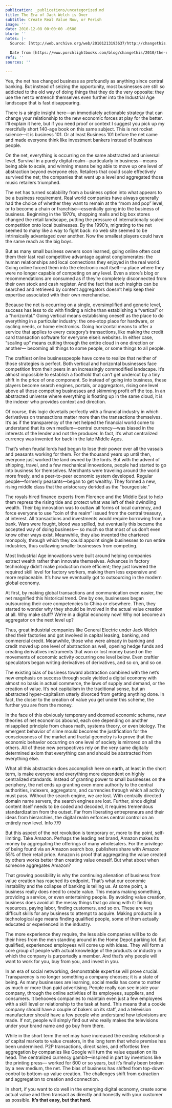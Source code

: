 ```yaml
---
publication: _publications/uncategorized.md
title: The Era of Jack Welch is Over
subtitle: Create Real Value Now, or Perish
image: ''
date: 2010-12-08 00:00:00 -0500
blurb: ''
notes: |-
  Source: [http://web.archive.org/web/20101213193637/http://changethis.com/manifesto/77.01.RealValueNow/pdf/77.01.RealValueNow.pdf](http://web.archive.org/web/20101213193637/http://changethis.com/manifesto/77.01.RealValueNow/pdf/77.01.RealValueNow.pdf "http://web.archive.org/web/20101213193637/http://changethis.com/manifesto/77.01.RealValueNow/pdf/77.01.RealValueNow.pdf")

  Date from [https://www.porchlightbooks.com/blog/changethis/2010/the-era-of-jack-welch-is-over-create-real-value-now-or-perish-](https://www.porchlightbooks.com/blog/changethis/2010/the-era-of-jack-welch-is-over-create-real-value-now-or-perish- "https://www.porchlightbooks.com/blog/changethis/2010/the-era-of-jack-welch-is-over-create-real-value-now-or-perish-")
refs: ''
sources: ''

---
```

Yes, the net has changed business as profoundly as anything since central banking. But instead of seizing the opportunity, most businesses are still so addicted to the old way of doing things that they do the very opposite: they use the net to entrench themselves even further into the Industrial Age landscape that is fast disappearing. 

There is a single insight here—an immediately actionable strategy that can change your relationship to the new economic forces at play for the better. I’ll explain it here, but if you need proof or context I suggest you pick up my mercifully short 140-age book on this same subject. This is not rocket science—it is business 101. Or at least Business 101 before the net came and made everyone think like investment bankers instead of business people. 

On the net, everything is occurring on the same abstracted and universal level. Survival in a purely digital realm—particularly in business—means being able to scale, and winning means being able to move up one level of abstraction beyond everyone else. Retailers that could scale effectively survived the net; the companies that went up a level and aggregated those music retailers triumphed. 

The net has turned scalability from a business option into what appears to be a business requirement. Real world companies have always generally had the choice of whether they want to remain at the “mom and pop” level, or to become a chain or franchise—essentially going into the business of business. Beginning in the 1970’s, shopping malls and big box stores changed the retail landscape, putting the pressure of internationally scaled competition onto local businesses. By the 1990’s, migrating to the net seemed to many like a way to fight back: no web site seemed to be intrinsically advantaged over another. Now the smallest players could have the same reach as the big boys. 

But as many small business owners soon learned, going online often cost them their last real competitive advantage against conglomerates: the human relationships and local connections they enjoyed in the real world. Going online forced them into the electronic mall itself—a place where they were no longer capable of competing on any level. Even a store’s blog or recommendations are consumed as if they’re completely disconnected from their own stock and cash register. And the fact that such insights can be searched and retrieved by content aggregators doesn’t help keep their expertise associated with their own merchandise. 

Because the net is occurring on a single, oversimplified and generic level, success has less to do with finding a niche than establishing a “vertical” or a “horizontal.” Going vertical means establishing oneself as the place to do everything in a particular industry: the one-stop place for hardware, or cycling needs, or home electronics. Going horizontal means to offer a service that applies to every category’s transactions, like making the credit card transaction software for everyone else’s websites. In either case, “scaling up” means cutting through the entire cloud in one direction or another— becoming all things to some people, or some things to all people. 

The craftiest online businesspeople have come to realize that neither of those strategies is perfect. Both vertical and horizontal businesses face competition from their peers in an increasingly commodified landscape. It’s almost impossible to establish a foothold that can’t get undercut by a tiny shift in the price of one component. So instead of going into business, these players become search engines, portals, or aggregators, rising one level above all those competing businesses and skimming profit off the top. In an abstracted universe where everything is floating up in the same cloud, it is the indexer who provides context and direction. 

Of course, this logic dovetails perfectly with a financial industry in which derivatives on transactions matter more than the transactions themselves. It’s as if the transparency of the net helped the financial world come to understand that its own medium—central currency—was biased in the interests of the lender and not the producer. In fact, it’s what centralized currency was invented for back in the late Middle Ages. 

That’s when feudal lords had begun to lose their power over all the vassals and peasants working for them. For the thousand years up until then, everyone just worked the land owned by the lords. But with the advent of shipping, travel, and a few mechanical innovations, people had started to go into business for themselves. Merchants were traveling around the world more freely, and a peer-to-peer economic system developed. Regular people—formerly peasants—began to get wealthy. They formed a new, rising middle class that the aristocracy derided as the “bourgeoisie.” 

The royals hired finance experts from Florence and the Middle East to help them repress the rising tide and protect what was left of their dwindling wealth. Their big innovation was to outlaw all forms of local currency, and force everyone to use “coin of the realm” issued from the central treasury, at interest. All transactions and investments would require borrowing from a bank. Wars were fought, blood was spilled, but eventually this became the accepted way of doing business— so much so that most of us don’t even know other ways exist. Meanwhile, they also invented the chartered monopoly, through which they could appoint single businesses to run entire industries, thus outlawing smaller businesses from competing. 

Most Industrial Age innovations were built around helping companies extract wealth rather than innovate themselves. Advances in factory technology didn’t make production more efficient; they just lowered the required skill level for factory workers, making them less expensive and more replaceable. It’s how we eventually got to outsourcing in the modern global economy. 

At first, by making global transactions and communication even easier, the net magnified this historical trend. One by one, businesses began outsourcing their core competencies to China or elsewhere. Then, they started to wonder why they should be involved in the actual value creation at all. Why make stuff? We’re in a digital economy now! Why not become an aggregator on the next level up? 

Thus, great industrial companies like General Electric under Jack Welch shed their factories and got involved in capital leasing, banking, and commercial credit. Meanwhile, those who were already in banking and credit moved up one level of abstraction as well, opening hedge funds and creating derivatives instruments that won or lost money based on the movements of economic activity occurring one level below. Even craftier speculators began writing derivatives of derivatives, and so on, and so on. 

The existing bias of business toward abstraction combined with the net’s new emphasis on success through scale yielded a digital economy with almost no basis in actual commerce, the laws of supply and demand, or the creation of value. It’s not capitalism in the traditional sense, but an abstracted hyper-capitalism utterly divorced from getting anything done. In fact, the closer to the creation of value you get under this scheme, the further you are from the money. 

In the face of this obviously temporary and doomed economic scheme, new theories of net economics abound, each one depending on another misapplied principle from chaos math, systems theory, or even biology. The emergent behavior of slime mould becomes the justification for the consciousness of the market and fractal geometry is to prove that the economic behavior occurring on one level of society is mirrored on all the others. All of these new perspectives rely on the very same digitally determined axiom that everything can and should be abstracted from everything else. 

What all this abstraction does accomplish here on earth, at least in the short term, is make everyone and everything more dependent on highly centralized standards. Instead of granting power to small businesses on the periphery, the net ends up granting even more authority to the central authorities, indexers, aggregators, and currencies through which all activity must pass. Without the search engine, we are lost. With centrally directed domain name servers, the search engines are lost. Further, since digital content itself needs to be coded and decoded, it requires tremendous standardization from the outset. Far from liberating entrepreneurs and their ideas from hierarchies, the digital realm enforces central control on an entirely new level. Info 7/9 

But this aspect of the net revolution is temporary or, more to the point, self-limiting. Take Amazon. Perhaps the leading net brand, Amazon makes its money by aggregating the offerings of many wholesalers. For the privilege of being found via an Amazon search box, publishers share with Amazon 55% of their retail price. Amazon is proof that aggregating the value created by others works better than creating value oneself. But what about when someone aggregates Amazon? 

That growing possibility is why the continuing alienation of business from value creation has reached its endpoint. That’s what our economic instability and the collapse of banking is telling us. At some point, a business really does need to create value. This means making something, providing a service, or even entertaining people. By avoiding value creation, business does avoid all the messy things that go along with it: finding resources, paying labor, finding customers, and so on. These are very difficult skills for any business to attempt to acquire. Making products in a technological age means finding qualified people, some of them actually educated or experienced in the industry. 

The more experience they require, the less able companies will be to do their hires from the men standing around in the Home Depot parking lot. But qualified, experienced employees will come up with ideas. They will form a core group of people with actual knowledge of the products or industry in which the company is purportedly a member. And that’s why people will want to work for you, buy from you, and invest in you. 

In an era of social networking, demonstrable expertise will prove crucial. Transparency is no longer something a company chooses; it is a state of being. As many businesses are learning, social media has come to matter as much or more than paid advertising. People really can see inside your company, through the online activities of its employees, suppliers, and consumers. It behooves companies to maintain even just a few employees with a skill level or relationship to the task at hand. This means that a cookie company should have a couple of bakers on its staff, and a television manufacturer should have a few people who understand how televisions are made. If not, people will simply find out who really makes the televisions under your brand name and go buy from there. 

While in the short term the net may have increased the existing relationship of capital markets to value creators, in the long term that whole premise has been undermined. P2P transactions, direct sales, and effortless free aggregation by companies like Google will turn the value equation on its head. The centralized currency gambit—inspired in part by inventions like the printing press— worked for 600 or so years, but it’s finally been broken by a new medium, the net. The bias of business has shifted from top-down control to bottom-up value creation. The challenges shift from extraction and aggregation to creation and connection. 

In short, if you want to do well in the emerging digital economy, create some actual value and then transact as directly and honestly with your customer as possible. **It’s that easy, but that hard.**
